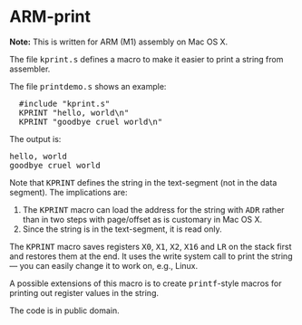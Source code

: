# ARM-print
<b>Note:</b> This is written for ARM (M1) assembly on Mac OS X.
<p>
  The file <tt>kprint.s</tt> defines a macro to make it easier
  to print a string from assembler.
</p>
<p>
The file <tt>printdemo.s</tt> shows an example:
</p>
<pre>
  #include "kprint.s"
  KPRINT "hello, world\n"
  KPRINT "goodbye cruel world\n"
</pre>
<p>
  The output is:
</p>
<pre>
hello, world
goodbye cruel world
</pre>
<p>
  Note that <tt>KPRINT</tt> defines the string in the
  text-segment (not in the data segment).  The implications are:
</p>
<ol>
  <li> The <tt>KPRINT</tt> macro can load the address for the string
    with <tt>ADR</tt> rather than in two steps with page/offset as
    is customary in Mac OS X.</li>
  <li> Since the string is in the text-segment, it is read only.</li>
</ol>
<p>
  The <tt>KPRINT</tt> macro saves registers
  <tt>X0</tt>, 
  <tt>X1</tt>, 
  <tt>X2</tt>, 
  <tt>X16</tt> and
  <tt>LR</tt> on the stack first and restores them at the end.
  It uses the write system call to print the string &mdash;
  you can easily change it to work on, e.g., Linux.
</p>
<p>
  A possible extensions of this macro is to
  create <tt>printf</tt>-style macros for printing
  out register values in the string.
</p>
<p>
  The code is in public domain.
</p>
